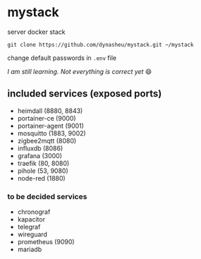 # mystack
server docker stack

`git clone https://github.com/dynasheu/mystack.git ~/mystack`

change default passwords in `.env` file

*I am still learning. Not everything is correct yet* :smile:

## included services (exposed ports)
- heimdall (8880, 8843)
- portainer-ce (9000)
- portainer-agent (9001)
- mosquitto (1883, 9002)
- zigbee2mqtt (8080)
- influxdb (8086)
- grafana (3000)
- traefik (80, 8080)
- pihole (53, 9080)
- node-red (1880)

### to be decided services
- chronograf
- kapacitor
- telegraf
- wireguard
- prometheus (9090)
- mariadb
